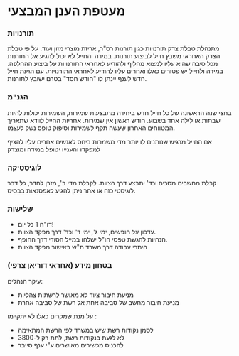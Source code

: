 # מעטפת הענן המבצעי

### תורנויות
מתנהלת טבלת צדק תורנויות כגון תורנות רס"ר, אריזת מוצרי מזון ועוד. על פי טבלת הצדק האחראי משבץ חייל לביצוע תורנות. במידה והחייל לא יכול להגיע אל התורנות מכל סיבה שהיא עליו למצוא מחליף ולהודיע לאחראי התורנויות על ביצוע ההחלפה. במידה ולחייל יש פטורים כאלו ואחרים עליו להודיע לאחראי התורנויות. עם הגעת חייל חדש לענף יינתן לו "חודש חסד" בטרם ישובץ לתורנות.

### הגנ"מ 
בחצי שנה הראשונה של כל חייל חדש ביחידה מתבצעות שמירות, השמירות יכולות להיות שבתות או לילה אחד בשבוע. חודש ראשון אין שמירות.
אחריות החייל לוודא שתאריך המטווחים האחרון שעשה תקף לשמירות וסיפוק טופס נשק לעצמו.

 אם החייל מרגיש שנותנים לו יותר מדי משמרות ביחס לאנשים אחרים עליו להציף למפקדו והענייו יטופל במידה ומוצדק


### לוגיסטיקה
קבלת מחשבים מסכים וכד' יתבצע דרך הצוות. לקבלת מדי ב', מזרן לחדר, כל דבר לוגיסטי כזה או אחר ניתן להגיע לאפסנאות בבסיס.


### שלישות
* דו"ח 1 כל יום!
* עדכון על חופשים, ימי ג', ימי ד' וכד' דרך מפקד הצוות.
* הנחיות להגשת טפסי חו"ל ישלחו במייל הסודי דרך החופף.
* היתרי עבודה דרך משרד ת"ש באישור מפקד הצוות

### בטחון מידע (אחראי דוריאן צרפי)

עיקר הנהלים:
- מניעת חיבור ציוד לא מאושר לרשתות צהליות
- מניעת חיבור מחשב של סביבה אחת אל רשת של סביבה אחרת

על מנת שמקרים כאלו לא יתקיימו :
- לסמן נקודות רשת שיש במשרד לפי הרשת המתאימה
- לא לגעת בנקודות רשת, לתת רק ל-3800 
- להכניס מכשירים מאושרים ע"י ענף סייבר
